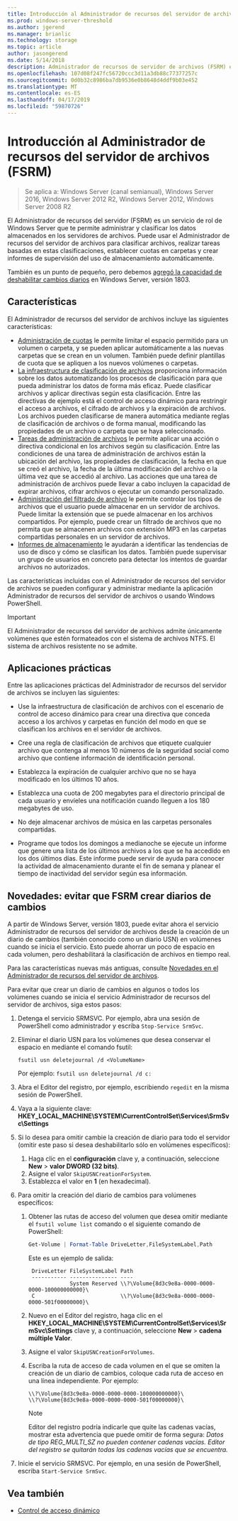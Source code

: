 ```yaml
---
title: Introducción al Administrador de recursos del servidor de archivos (FSRM)
ms.prod: windows-server-threshold
ms.author: jgerend
ms.manager: brianlic
ms.technology: storage
ms.topic: article
author: jasongerend
ms.date: 5/14/2018
description: Administrador de recursos de servidor de archivos (FSRM) es una herramienta que le permite administrar y clasificar los datos en un servidor de archivos de Windows Server.
ms.openlocfilehash: 107d08f247fc56720ccc3d11a3db88c77377257c
ms.sourcegitcommit: 0d0b32c8986ba7db9536e0b8648d4ddf9b03e452
ms.translationtype: MT
ms.contentlocale: es-ES
ms.lasthandoff: 04/17/2019
ms.locfileid: "59870726"
---
```

# <a name="file-server-resource-manager-fsrm-overview"></a>Introducción al Administrador de recursos del servidor de archivos (FSRM)

> Se aplica a: Windows Server (canal semianual), Windows Server 2016, Windows Server 2012 R2, Windows Server 2012, Windows Server 2008 R2

El Administrador de recursos del servidor (FSRM) es un servicio de rol de Windows Server que te permite administrar y clasificar los datos almacenados en los servidores de archivos. Puede usar el Administrador de recursos del servidor de archivos para clasificar archivos, realizar tareas basadas en estas clasificaciones, establecer cuotas en carpetas y crear informes de supervisión del uso de almacenamiento automáticamente.

También es un punto de pequeño, pero debemos [agregó la capacidad de deshabilitar cambios diarios](#whats-new) en Windows Server, versión 1803.

## <a name="features"></a>Características

El Administrador de recursos del servidor de archivos incluye las siguientes características:

-   [Administración de cuotas](quota-management.md) le permite limitar el espacio permitido para un volumen o carpeta, y se pueden aplicar automáticamente a las nuevas carpetas que se crean en un volumen. También puede definir plantillas de cuota que se apliquen a los nuevos volúmenes o carpetas.  
-   [La infraestructura de clasificación de archivos](classification-management.md) proporciona información sobre los datos automatizando los procesos de clasificación para que pueda administrar los datos de forma más eficaz. Puede clasificar archivos y aplicar directivas según esta clasificación. Entre las directivas de ejemplo está el control de acceso dinámico para restringir el acceso a archivos, el cifrado de archivos y la expiración de archivos. Los archivos pueden clasificarse de manera automática mediante reglas de clasificación de archivos o de forma manual, modificando las propiedades de un archivo o carpeta que se haya seleccionado.
-   [Tareas de administración de archivos](file-management-tasks.md) le permite aplicar una acción o directiva condicional en los archivos según su clasificación. Entre las condiciones de una tarea de administración de archivos están la ubicación del archivo, las propiedades de clasificación, la fecha en que se creó el archivo, la fecha de la última modificación del archivo o la última vez que se accedió al archivo. Las acciones que una tarea de administración de archivos puede llevar a cabo incluyen la capacidad de expirar archivos, cifrar archivos o ejecutar un comando personalizado.
-   [Administración del filtrado de archivo](file-screening-management.md) le permite controlar los tipos de archivos que el usuario puede almacenar en un servidor de archivos. Puede limitar la extensión que se puede almacenar en los archivos compartidos. Por ejemplo, puede crear un filtrado de archivos que no permita que se almacenen archivos con extensión MP3 en las carpetas compartidas personales en un servidor de archivos.
-   [Informes de almacenamiento](storage-reports-management.md) le ayudarán a identificar las tendencias de uso de disco y cómo se clasifican los datos. También puede supervisar un grupo de usuarios en concreto para detectar los intentos de guardar archivos no autorizados.  
  
Las características incluidas con el Administrador de recursos del servidor de archivos se pueden configurar y administrar mediante la aplicación Administrador de recursos del servidor de archivos o usando Windows PowerShell.
  
> [!IMPORTANT]
>  El Administrador de recursos del servidor de archivos admite únicamente volúmenes que estén formateados con el sistema de archivos NTFS. El sistema de archivos resistente no se admite.  
  
## <a name="practical-applications"></a>Aplicaciones prácticas  
 Entre las aplicaciones prácticas del Administrador de recursos del servidor de archivos se incluyen las siguientes:  
  
-   Use la infraestructura de clasificación de archivos con el escenario de control de acceso dinámico para crear una directiva que conceda acceso a los archivos y carpetas en función del modo en que se clasifican los archivos en el servidor de archivos.  
  
-   Cree una regla de clasificación de archivos que etiquete cualquier archivo que contenga al menos 10 números de la seguridad social como archivo que contiene información de identificación personal.  
  
-   Establezca la expiración de cualquier archivo que no se haya modificado en los últimos 10 años.  
  
-   Establezca una cuota de 200 megabytes para el directorio principal de cada usuario y envíeles una notificación cuando lleguen a los 180 megabytes de uso.  
  
-   No deje almacenar archivos de música en las carpetas personales compartidas.  
  
-   Programe que todos los domingos a medianoche se ejecute un informe que genere una lista de los últimos archivos a los que se ha accedido en los dos últimos días. Este informe puede servir de ayuda para conocer la actividad de almacenamiento durante el fin de semana y planear el tiempo de inactividad del servidor según esa información.  

## <a name="whats-new"></a>Novedades: evitar que FSRM crear diarios de cambios

A partir de Windows Server, versión 1803, puede evitar ahora el servicio Administrador de recursos del servidor de archivos desde la creación de un diario de cambios (también conocido como un diario USN) en volúmenes cuando se inicia el servicio. Esto puede ahorrar un poco de espacio en cada volumen, pero deshabilitará la clasificación de archivos en tiempo real.

Para las características nuevas más antiguas, consulte [Novedades en el Administrador de recursos del servidor de archivos](https://technet.microsoft.com/library/dn383587.aspx).

Para evitar que crear un diario de cambios en algunos o todos los volúmenes cuando se inicia el servicio Administrador de recursos del servidor de archivos, siga estos pasos: 

1. Detenga el servicio SRMSVC. Por ejemplo, abra una sesión de PowerShell como administrador y escriba `Stop-Service SrmSvc`.
2. Eliminar el diario USN para los volúmenes que desea conservar el espacio en mediante el comando fsutil: 

      ```
      fsutil usn deletejournal /d <VolumeName>
      ```
    Por ejemplo: `fsutil usn deletejournal /d c:`

3. Abra el Editor del registro, por ejemplo, escribiendo `regedit` en la misma sesión de PowerShell.
4. Vaya a la siguiente clave: **HKEY_LOCAL_MACHINE\SYSTEM\CurrentControlSet\Services\SrmSvc\Settings**
5. Si lo desea para omitir cambie la creación de diario para todo el servidor (omitir este paso si desea deshabilitarlo sólo en volúmenes específicos):
    1. Haga clic en el **configuración** clave y, a continuación, seleccione **New** > **valor DWORD (32 bits)**. 
    1. Asigne el valor `SkipUSNCreationForSystem`.
    1. Establezca el valor en **1** (en hexadecimal).
6. Para omitir la creación del diario de cambios para volúmenes específicos:
    1. Obtener las rutas de acceso del volumen que desea omitir mediante el `fsutil volume list` comando o el siguiente comando de PowerShell:
        ```PowerShell
        Get-Volume | Format-Table DriveLetter,FileSystemLabel,Path
        ```
       Este es un ejemplo de salida:

       ```
        DriveLetter FileSystemLabel Path
        ----------- --------------- ----
                    System Reserved \\?\Volume{8d3c9e8a-0000-0000-0000-100000000000}\
        C                           \\?\Volume{8d3c9e8a-0000-0000-0000-501f00000000}\
       ```
    2. Nuevo en el Editor del registro, haga clic en el **HKEY_LOCAL_MACHINE\SYSTEM\CurrentControlSet\Services\SrmSvc\Settings** clave y, a continuación, seleccione **New** > **cadena múltiple Valor**.
    3. Asigne el valor `SkipUSNCreationForVolumes`.
    4. Escriba la ruta de acceso de cada volumen en el que se omiten la creación de un diario de cambios, coloque cada ruta de acceso en una línea independiente. Por ejemplo:

        ```
        \\?\Volume{8d3c9e8a-0000-0000-0000-100000000000}\
        \\?\Volume{8d3c9e8a-0000-0000-0000-501f00000000}\
        ```

        > [!NOTE] 
        > Editor del registro podría indicarle que quite las cadenas vacías, mostrar esta advertencia que puede omitir de forma segura: *Datos de tipo REG_MULTI_SZ no pueden contener cadenas vacías. Editor del registro se quitarán todas las cadenas vacías que se encuentra.*

7. Inicie el servicio SRMSVC. Por ejemplo, en una sesión de PowerShell, escriba `Start-Service SrmSvc`.



## <a name="see-also"></a>Vea también

- [Control de acceso dinámico](https://technet.microsoft.com/library/dn408191(v=ws.11).aspx) 